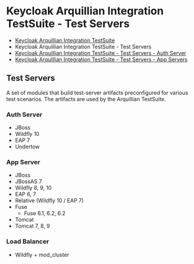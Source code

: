 # Keycloak Arquillian Integration TestSuite - Test Servers

- [Keycloak Arquillian Integration TestSuite](../README.md)
- Keycloak Arquillian Integration TestSuite - Test Servers
- [Keycloak Arquillian Integration TestSuite - Test Servers - Auth Server](auth-server/README.md)
- [Keycloak Arquillian Integration TestSuite - Test Servers - App Servers](app-server/README.md)

## Test Servers

A set of modules that build test-server artifacts preconfigured for various test scenarios.
The artifacts are used by the Arquillian TestSuite.

### Auth Server

- JBoss
 - Wildfly 10
 - EAP 7
- Undertow


### App Server

- JBoss
 - JBossAS 7
 - Wildfly 8, 9, 10
 - EAP 6, 7
 - Relative (Wildfly 10 / EAP 7)
- Fuse
  - Fuse 6.1, 6.2, 6.2
- Tomcat
 - Tomcat 7, 8, 9


### Load Balancer

- Wildfly + mod_cluster

